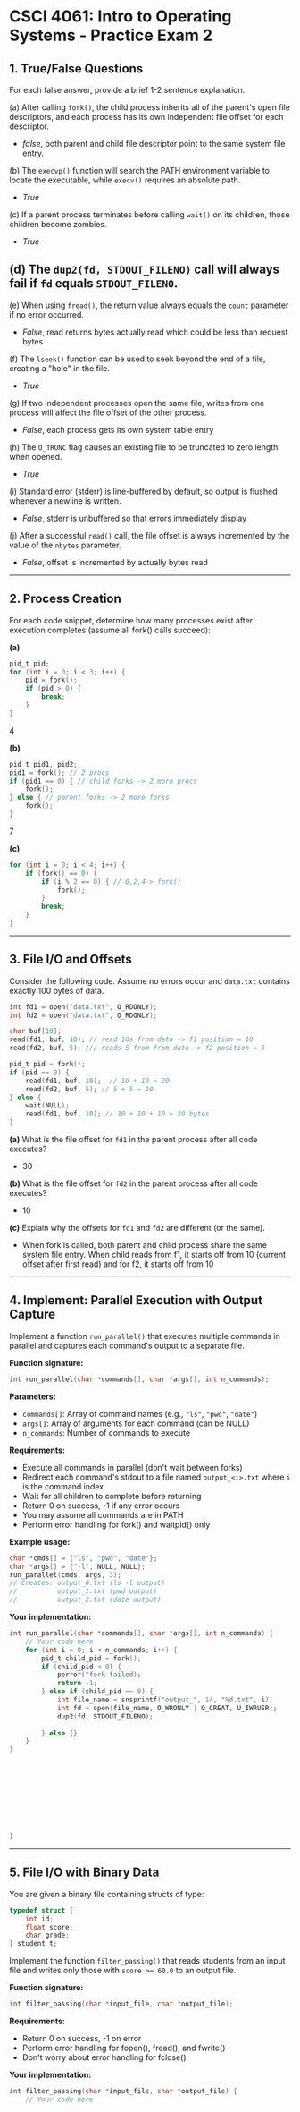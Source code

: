 # CSCI 4061: Intro to Operating Systems - Practice Exam 2

## 1. True/False Questions
For each false answer, provide a brief 1-2 sentence explanation.

(a) After calling `fork()`, the child process inherits all of the parent's open file descriptors, and each process has its own independent file offset for each descriptor.
- *false*, both parent and child file descriptor point to the same system file entry.

(b) The `execvp()` function will search the PATH environment variable to locate the executable, while `execv()` requires an absolute path.
- *True*

(c) If a parent process terminates before calling `wait()` on its children, those children become zombies.
- *True*

(d) The `dup2(fd, STDOUT_FILENO)` call will always fail if `fd` equals `STDOUT_FILENO`.
- 

(e) When using `fread()`, the return value always equals the `count` parameter if no error occurred.
- *False*, read returns bytes actually read which could be less than request bytes

(f) The `lseek()` function can be used to seek beyond the end of a file, creating a "hole" in the file.
- *True*

(g) If two independent processes open the same file, writes from one process will affect the file offset of the other process.
- *False*, each process gets its own system table entry

(h) The `O_TRUNC` flag causes an existing file to be truncated to zero length when opened.
- *True*

(i) Standard error (stderr) is line-buffered by default, so output is flushed whenever a newline is written.
- *False*, stderr is unbuffered so that errors immediately display

(j) After a successful `read()` call, the file offset is always incremented by the value of the `nbytes` parameter.
- *False*, offset is incremented by actually bytes read

---

## 2. Process Creation
For each code snippet, determine how many processes exist after execution completes (assume all fork() calls succeed):

**(a)**
```c
pid_t pid;
for (int i = 0; i < 3; i++) {
    pid = fork();
    if (pid > 0) {
        break;
    }
}
```
4

**(b)**
```c
pid_t pid1, pid2;
pid1 = fork(); // 2 procs
if (pid1 == 0) { // child forks -> 2 more procs
    fork();
} else { // parent forks -> 2 more forks
    fork();
}
```
 7
 
**(c)**
```c
for (int i = 0; i < 4; i++) {
    if (fork() == 0) {
        if (i % 2 == 0) { // 0,2,4-> fork()
            fork();
        }
        break;
    }
}
```


---

## 3. File I/O and Offsets
Consider the following code. Assume no errors occur and `data.txt` contains exactly 100 bytes of data.

```c
int fd1 = open("data.txt", O_RDONLY);
int fd2 = open("data.txt", O_RDONLY);

char buf[10];
read(fd1, buf, 10); // read 10s from data -> f1 position = 10
read(fd2, buf, 5); /// reads 5 from from data -> f2 position = 5

pid_t pid = fork();
if (pid == 0) {
    read(fd1, buf, 10);  // 10 + 10 = 20
    read(fd2, buf, 5); // 5 + 5 = 10
} else {
    wait(NULL);
    read(fd1, buf, 10); // 10 + 10 + 10 = 30 bytes
}
```

**(a)** What is the file offset for `fd1` in the parent process after all code executes?
- 30

**(b)** What is the file offset for `fd2` in the parent process after all code executes?
- 10

**(c)** Explain why the offsets for `fd1` and `fd2` are different (or the same).
- When fork is called, both parent and child process share the same system file entry. When child reads from f1, it starts off from 10 (current offset after first read) and for f2, it starts off from 10

---

## 4. Implement: Parallel Execution with Output Capture
Implement a function `run_parallel()` that executes multiple commands in parallel and captures each command's output to a separate file.

**Function signature:**
```c
int run_parallel(char *commands[], char *args[], int n_commands);
```

**Parameters:**
- `commands[]`: Array of command names (e.g., `"ls"`, `"pwd"`, `"date"`)
- `args[]`: Array of arguments for each command (can be NULL)
- `n_commands`: Number of commands to execute

**Requirements:**
- Execute all commands in parallel (don't wait between forks)
- Redirect each command's stdout to a file named `output_<i>.txt` where `i` is the command index
- Wait for all children to complete before returning
- Return 0 on success, -1 if any error occurs
- You may assume all commands are in PATH
- Perform error handling for fork() and waitpid() only

**Example usage:**
```c
char *cmds[] = {"ls", "pwd", "date"};
char *args[] = {"-l", NULL, NULL};
run_parallel(cmds, args, 3);
// Creates: output_0.txt (ls -l output)
//          output_1.txt (pwd output)
//          output_2.txt (date output)
```

**Your implementation:**
```c
int run_parallel(char *commands[], char *args[], int n_commands) {
    // Your code here
	for (int i = 0; i < n_commands; i++) {
		pid_t child_pid = fork();
		if (child_pid < 0) {
			perror("fork failed);
			return -1;
		} else if (child_pid == 0) {
			int file_name = snsprintf("output_", 14, "%d.txt", i);
			int fd = open(file_name, O_WRONLY | O_CREAT, U_IWRUSR);
			dup2(fd, STDOUT_FILENO);
			
		} else {}
	}
}










}
```

---

## 5. File I/O with Binary Data
You are given a binary file containing structs of type:

```c
typedef struct {
    int id;
    float score;
    char grade;
} student_t;
```

Implement the function `filter_passing()` that reads students from an input file and writes only those with `score >= 60.0` to an output file.

**Function signature:**
```c
int filter_passing(char *input_file, char *output_file);
```

**Requirements:**
- Return 0 on success, -1 on error
- Perform error handling for fopen(), fread(), and fwrite()
- Don't worry about error handling for fclose()

**Your implementation:**
```c
int filter_passing(char *input_file, char *output_file) {
    // Your code here
















}
```

---

## 6. Process Output Analysis
Analyze the following code and answer the questions below. Assume no errors occur.

```c
int main() {
    int fd = open("log.txt", O_WRONLY | O_CREAT | O_TRUNC, 0644);

    printf("A");
    write(fd, "B", 1);

    pid_t pid = fork();

    if (pid == 0) {
        printf("C");
        write(fd, "D", 1);
        close(fd);
        exit(0);
    } else {
        wait(NULL);
        printf("E");
        write(fd, "F", 1);
        close(fd);
    }

    return 0;
}
```

**(a)** What are all possible outputs to the screen (stdout)?

**(b)** What are all possible contents of `log.txt`?

**(c)** If we add `fflush(stdout);` right before the `fork()` call, how does this change the screen output?

---

## 7. Short Answer

**(a)** Explain the difference between a zombie process and an orphan process. How does the operating system handle each?

**(b)** Why does `exec()` not return on success? What happens to the code that follows an `exec()` call?

**(c)** Describe a scenario where using `waitpid()` with the `WNOHANG` flag would be more appropriate than using `wait()`.

**(d)** Explain why `dup2()` is an atomic operation and why this matters for file descriptor redirection.

---

## 8. Debugging Challenge
The following code is supposed to create a child process that writes "CHILD" to a file, while the parent writes "PARENT" to the same file. However, it has several bugs. Identify at least 3 bugs and explain what's wrong.

```c
int main() {
    int fd = open("output.txt", O_WRONLY | O_CREAT);

    if (fork() == 0) {
        char *msg = "CHILD\n";
        write(STDOUT_FILENO, msg, strlen(msg));
    } else {
        char *msg = "PARENT\n";
        write(fd, msg, strlen(msg));
    }

    return 0;
}
```

**Bug 1:**

**Bug 2:**

**Bug 3:**

---

## 9. Advanced: File Descriptor Table
Draw the state of the kernel's file descriptor table, system file table, and v-node table after the following code executes (right before the return statement). You can use a simplified diagram.

```c
int fd1 = open("test.txt", O_RDONLY);
int fd2 = dup(fd1);
int fd3 = open("test.txt", O_RDONLY);

pid_t pid = fork();
if (pid > 0) {
    wait(NULL);
}

return 0;
```

Show the tables for both parent and child processes before they terminate.

---

## 10. Code Tracing
What is the output of this program? Show all possible outputs if there are multiple possibilities.

```c
int main() {
    int x = 0;

    if (fork() == 0) {
        x = 1;
        if (fork() == 0) {
            x = 2;
        }
        printf("%d", x);
        exit(0);
    }

    wait(NULL);
    wait(NULL);
    printf("%d", x);

    return 0;
}
```